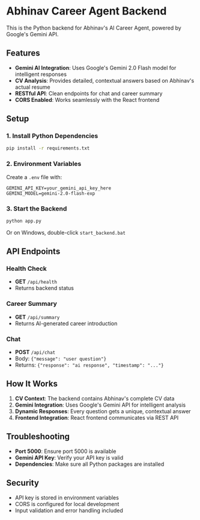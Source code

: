 # Abhinav Career Agent Backend

This is the Python backend for Abhinav's AI Career Agent, powered by Google's Gemini API.

## Features

- **Gemini AI Integration**: Uses Google's Gemini 2.0 Flash model for intelligent responses
- **CV Analysis**: Provides detailed, contextual answers based on Abhinav's actual resume
- **RESTful API**: Clean endpoints for chat and career summary
- **CORS Enabled**: Works seamlessly with the React frontend

## Setup

### 1. Install Python Dependencies
```bash
pip install -r requirements.txt
```

### 2. Environment Variables
Create a `.env` file with:
```
GEMINI_API_KEY=your_gemini_api_key_here
GEMINI_MODEL=gemini-2.0-flash-exp
```

### 3. Start the Backend
```bash
python app.py
```

Or on Windows, double-click `start_backend.bat`

## API Endpoints

### Health Check
- **GET** `/api/health`
- Returns backend status

### Career Summary
- **GET** `/api/summary`
- Returns AI-generated career introduction

### Chat
- **POST** `/api/chat`
- Body: `{"message": "user question"}`
- Returns: `{"response": "ai response", "timestamp": "..."}`

## How It Works

1. **CV Context**: The backend contains Abhinav's complete CV data
2. **Gemini Integration**: Uses Google's Gemini API for intelligent analysis
3. **Dynamic Responses**: Every question gets a unique, contextual answer
4. **Frontend Integration**: React frontend communicates via REST API

## Troubleshooting

- **Port 5000**: Ensure port 5000 is available
- **Gemini API Key**: Verify your API key is valid
- **Dependencies**: Make sure all Python packages are installed

## Security

- API key is stored in environment variables
- CORS is configured for local development
- Input validation and error handling included
